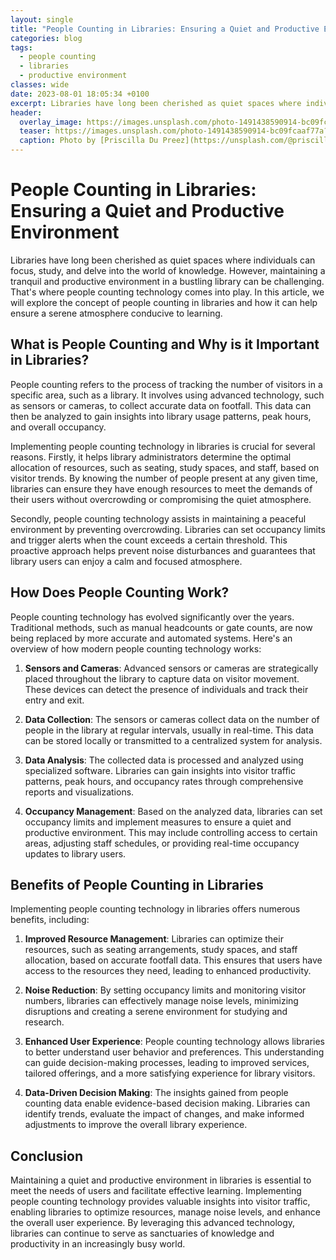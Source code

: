 ```yaml
---
layout: single
title: "People Counting in Libraries: Ensuring a Quiet and Productive Environment"
categories: blog
tags:
  - people counting
  - libraries
  - productive environment
classes: wide
date: 2023-08-01 18:05:34 +0100
excerpt: Libraries have long been cherished as quiet spaces where individuals can focus, study, and delve into the world of knowledge.
header:
  overlay_image: https://images.unsplash.com/photo-1491438590914-bc09fcaaf77a?crop=entropy&cs=tinysrgb&fit=max&fm=jpg&ixid=M3w0Nzk0ODB8MHwxfHNlYXJjaHwxfHxwZW9wbGUlMjBjb3VudGluZyUyQyUyMGxpYnJhcmllcyUyQyUyMHByb2R1Y3RpdmUlMjBlbnZpcm9ubWVudHxlbnwwfDB8fHwxNjkwOTA1OTI1fDA&ixlib=rb-4.0.3&q=80&w=1080
  teaser: https://images.unsplash.com/photo-1491438590914-bc09fcaaf77a?crop=entropy&cs=tinysrgb&fit=max&fm=jpg&ixid=M3w0Nzk0ODB8MHwxfHNlYXJjaHwxfHxwZW9wbGUlMjBjb3VudGluZyUyQyUyMGxpYnJhcmllcyUyQyUyMHByb2R1Y3RpdmUlMjBlbnZpcm9ubWVudHxlbnwwfDB8fHwxNjkwOTA1OTI1fDA&ixlib=rb-4.0.3&q=80&w=400
  caption: Photo by [Priscilla Du Preez](https://unsplash.com/@priscilladupreez?utm_source=peoplecounter&utm_medium=referral) on [Unsplash](https://unsplash.com/?utm_source=peoplecounter&utm_medium=referral)
---
```


# People Counting in Libraries: Ensuring a Quiet and Productive Environment

Libraries have long been cherished as quiet spaces where individuals can focus, study, and delve into the world of knowledge. However, maintaining a tranquil and productive environment in a bustling library can be challenging. That's where people counting technology comes into play. In this article, we will explore the concept of people counting in libraries and how it can help ensure a serene atmosphere conducive to learning. 

## What is People Counting and Why is it Important in Libraries?

People counting refers to the process of tracking the number of visitors in a specific area, such as a library. It involves using advanced technology, such as sensors or cameras, to collect accurate data on footfall. This data can then be analyzed to gain insights into library usage patterns, peak hours, and overall occupancy.

Implementing people counting technology in libraries is crucial for several reasons. Firstly, it helps library administrators determine the optimal allocation of resources, such as seating, study spaces, and staff, based on visitor trends. By knowing the number of people present at any given time, libraries can ensure they have enough resources to meet the demands of their users without overcrowding or compromising the quiet atmosphere.

Secondly, people counting technology assists in maintaining a peaceful environment by preventing overcrowding. Libraries can set occupancy limits and trigger alerts when the count exceeds a certain threshold. This proactive approach helps prevent noise disturbances and guarantees that library users can enjoy a calm and focused atmosphere.

## How Does People Counting Work?

People counting technology has evolved significantly over the years. Traditional methods, such as manual headcounts or gate counts, are now being replaced by more accurate and automated systems. Here's an overview of how modern people counting technology works:

1. **Sensors and Cameras**: Advanced sensors or cameras are strategically placed throughout the library to capture data on visitor movement. These devices can detect the presence of individuals and track their entry and exit.

2. **Data Collection**: The sensors or cameras collect data on the number of people in the library at regular intervals, usually in real-time. This data can be stored locally or transmitted to a centralized system for analysis.

3. **Data Analysis**: The collected data is processed and analyzed using specialized software. Libraries can gain insights into visitor traffic patterns, peak hours, and occupancy rates through comprehensive reports and visualizations.

4. **Occupancy Management**: Based on the analyzed data, libraries can set occupancy limits and implement measures to ensure a quiet and productive environment. This may include controlling access to certain areas, adjusting staff schedules, or providing real-time occupancy updates to library users.

## Benefits of People Counting in Libraries

Implementing people counting technology in libraries offers numerous benefits, including:

1. **Improved Resource Management**: Libraries can optimize their resources, such as seating arrangements, study spaces, and staff allocation, based on accurate footfall data. This ensures that users have access to the resources they need, leading to enhanced productivity.

2. **Noise Reduction**: By setting occupancy limits and monitoring visitor numbers, libraries can effectively manage noise levels, minimizing disruptions and creating a serene environment for studying and research.

3. **Enhanced User Experience**: People counting technology allows libraries to better understand user behavior and preferences. This understanding can guide decision-making processes, leading to improved services, tailored offerings, and a more satisfying experience for library visitors.

4. **Data-Driven Decision Making**: The insights gained from people counting data enable evidence-based decision making. Libraries can identify trends, evaluate the impact of changes, and make informed adjustments to improve the overall library experience.

## Conclusion

Maintaining a quiet and productive environment in libraries is essential to meet the needs of users and facilitate effective learning. Implementing people counting technology provides valuable insights into visitor traffic, enabling libraries to optimize resources, manage noise levels, and enhance the overall user experience. By leveraging this advanced technology, libraries can continue to serve as sanctuaries of knowledge and productivity in an increasingly busy world.